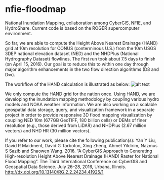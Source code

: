 # nfie-floodmap
National Inundation Mapping, collaboration among CyberGIS, NFIE, and HydroShare. Current code is based on the ROGER supercomputer environment.

So far, we are able to compute the Height Above Nearest Drainage (HAND) grid at 10m resolution for CONUS (conterminous U.S.) from the 10m USGS 3DEP national elevation dataset (NED) and the NHDPlus (National Hydrography Dataset) flowlines. The first run took about 7.5 days to finish (on April 15, 2016). Our goal is to reduce this to within one day through major algorithm enhancements in the two flow direction algorithms (D8 and D$\infty$).

The workflow of the HAND calculation is illustrated as below:
![alt text](http://141.142.170.172/nfiedata/yanliu/HAND-workflow.png)

We only compute the HAND grid for the nation once. Using HAND, we are developing the inundation mapping methodology by coupling various hydro models and NOAA weather information. We are also working on a scalable geospatial data storage, query, and visualization framework in a separate project in order to provide responsive 3D flood mapping visualization by coupling NED 10m (677GB GeoTIFF, 180 billion cells) or DEMs of finer resolution (e.g., those derived from LiDAR) and NHDPlus (2.67 million vectors) and NHD HR (30 million vectors).

If you refer to our work, please cite the following publication(s):
Yan Y Liu, David R Maidment, David G Tarboton, Xing Zheng, Ahmet Yildirim, Nazmus S Sazib and Shaowen Wang. 2016. “A CyberGIS Approach to Generating High-resolution Height Above Nearest Drainage (HAND) Raster for National Flood Mapping”. The Third International Conference on CyberGIS and Geospatial Data Science. July 26–28, 2016, Urbana, Illinois. http://dx.doi.org/10.13140/RG.2.2.24234.41925/1


